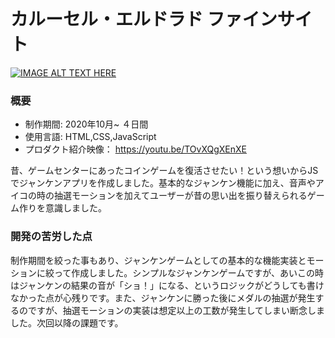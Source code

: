 # カルーセル・エルドラド ファインサイト

[![IMAGE ALT TEXT HERE](JankenmanImage.png)](https://youtu.be/TOvXQgXEnXE)

### 概要
* 制作期間: 2020年10月~ ４日間  
* 使用言語: HTML,CSS,JavaScript  
* プロダクト紹介映像： https://youtu.be/TOvXQgXEnXE  

昔、ゲームセンターにあったコインゲームを復活させたい！という想いからJSでジャンケンアプリを作成しました。基本的なジャンケン機能に加え、音声やアイコの時の抽選モーションを加えてユーザーが昔の思い出を振り替えられるゲーム作りを意識しました。

### 開発の苦労した点
制作期間を絞った事もあり、ジャンケンゲームとしての基本的な機能実装とモーションに絞って作成しました。シンプルなジャンケンゲームですが、あいこの時はジャンケンの結果の音が「ショ！」になる、というロジックがどうしても書けなかった点が心残りです。また、ジャンケンに勝った後にメダルの抽選が発生するのですが、抽選モーションの実装は想定以上の工数が発生してしまい断念しました。次回以降の課題です。

